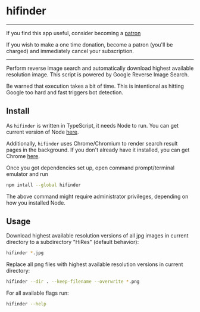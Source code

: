 # hifinder

---------------------

If you find this app useful, consider becoming a [patron](https://www.patreon.com/ozymandias)

If you wish to make a one time donation, become a patron (you'll be charged) and immediately cancel your subscription.

---------------------

Perform reverse image search and automatically download highest available
resolution image. This script is powered by Google Reverse Image Search.

Be warned that execution takes a bit of time.
This is intentional as hitting Google too hard and fast triggers bot detection.

## Install

As `hifinder` is written in TypeScript, it needs Node to run.
You can get current version of Node [here](https://nodejs.org).

Additionally, `hifinder` uses Chrome/Chromium to render search result pages in the background.
If you don't already have it installed, you can get Chrome [here](https://www.google.com/chrome/).

Once you got dependencies set up, open command prompt/terminal emulator and run

```sh
npm intall --global hifinder
```

The above command might require administrator privileges, depending on how you installed Node.

## Usage

Download highest available resolution versions of all jpg images in current directory
to a subdirectory "HiRes" (default behavior):

```sh
hifinder *.jpg
```

Replace all png files with highest available resolution versions in current directory:

```sh
hifinder --dir . --keep-filename --overwrite *.png
```

For all available flags run:

```sh
hifinder --help
```
